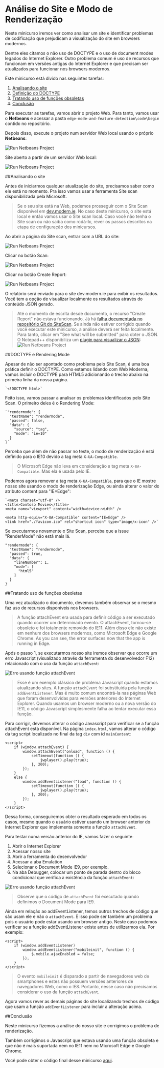 Análise do Site e Modo de Renderização
========================================
Neste minicurso iremos ver como analisar um site e identificar problemas de codificação que prejudicam a visualização do site em browsers modernos.

Dentre eles citamos o não uso de DOCTYPE e o uso de document modes legados do Internet Explorer. Outro problema comum é uso de recursos que funcionam em versões antigas do Internet Explorer e que precisam ser atualizados para funcionar nos browsers modernos.

Este minicurso está divido nas seguintes tarefas:

1. [Analisando o site](#Task1)
1. [Definição do DOCTYPE](#Task2)
1. [Tratando uso de funções obsoletas](#Task3)
1. [Conclusão](#Conclusion)

Para executar as tarefas, vamos abrir o projeto Web. Para tanto, vamos usar o **Netbeans** e acessar a pasta `edge-mode-and-feature-detection\code\begin` contido no repositório.

Depois disso, execute o projeto num servidor Web local usando o próprio **Netbeans**:

![Run Netbeans Project](./images/run_netbeans_project.png)

Site aberto a partir de um servidor Web local:

![Run Netbeans Project](./images/site_local_webserver.png)

<p name="Task1" />
##Analisando o site

Antes de iniciarmos qualquer atualização do site, precisamos saber como ele está no momento. Pra isso vamos usar a ferramenta Site scan disponibilizada pela Microsoft.

> Se o seu site está na Web, podemos prosseguir com o Site Scan disponível em [dev.modern.ie](http://dev.modern.ie/tools/staticscan/). No caso deste minicurso, o site está local e então vamos usar o Site scan local. Caso você não tenha o Site scan ou não saiba como rodá-lo, rever os passos descritos na etapa de configuração dos minicursos.

Ao abrir a página do Site scan, entrar com a URL do site: 

![Run Netbeans Project](./images/site_sitescan1.png)

Clicar no botão Scan: 

![Run Netbeans Project](./images/site_sitescan2.png)

Clicar no botão Create Report: 

![Run Netbeans Project](./images/site_sitescan3.png)

O relatório será enviado para o site dev.modern.ie para exibir os resultados. Você tem a opção de visualizar localmente os resultados através do conteúdo JSON gerado.

> Até o momento de escrita desde documento, o recurso "Create Report" não estava funcionando. Já há [falha documentada no repositório Git do SiteScan](https://github.com/MicrosoftEdge/static-code-scan/issues/96). Se ainda não estiver corrigido quando você executar este minicurso, a análise deverá ser feita localmente. Para tanto, clicar em "See what will be submitted" para obter o JSON. O Notepad++ disponibiliza um [plugin para visualizar o JSON](http://sourceforge.net/projects/nppjsonviewer/):
> ![Run Netbeans Project](./images/sitescan_result_jsonviewer.png)

<p name="Task2" />
##DOCTYPE e Rendering Mode

Apesar de não ser apontado como problema pelo Site Scan, é uma boa prática definir o DOCTYPE. Como estamos lidando com Web Moderna, vamos incluir o DOCTYPE para HTML5 adicionando o trecho abaixo na primeira linha da nossa página.

	`<!DOCTYPE html>`

Feito isso, vamos passar a analisar os problemas identificados pelo Site Scan. O primeiro deles é o Rendering Mode:

	`"rendermode": {
      "testName": "rendermode",
      "passed": false,
      "data": {
        "source": "tag",
        "mode": "ie=10"
      }
    }`

Perceba que além de não passar no teste, o modo de renderização é está definido para o IE10 devido a tag meta `X-UA-Compatible`.

> O Microsoft Edge não leva em consideração a tag meta `X-UA-Compatible`. Mas ela é usada pelo IE. 

Podemos agora remover a tag meta `X-UA-Compatible`, para que o IE mostre nosso site usando o modo de renderização Edge, ou ainda alterar o valor do atributo content para "IE=Edge":

	`<meta charset="utf-8" />
	<title>Contoso Movies</title>
	<meta name="viewport" content="width=device-width" />	
	
	<meta http-equiv="X-UA-Compatible" content="IE=Edge" />        
	<link href="./favicon.ico" rel="shortcut icon" type="image/x-icon" />`
        
Se executarmos novamente o Site Scan, perceba que a issue "RenderMode" não está mais lá.

	"rendermode": {
      "testName": "rendermode",
      "passed": true,
      "data": {
        "lineNumber": 1,
        "mode": [
          "html5"
        ]
      }
    }

<p name="Task3" />
##Tratando uso de funções obsoletas

Uma vez atualizado o documento, devemos também observar se o mesmo faz uso de recursos disponíveis nos browsers.

> A função attachEvent era usada para definir código a ser executado quando ocorrer um determinado evento. O attachEvent, tornou-se obsoleto e foi totalmente removido do IE11. Além disso ele não existe em nenhum dos browsers modernos, como Microsoft Edge e Google Chrome.  As you can see, the error surfaces now that the app is running in Edge.

Após o passo 1, se executarmos nosso site iremos observar que ocorre um erro Javascript (visualizado através da ferramenta do desenvolvedor F12) relacionado com o uso da função `attachEvent`:

![Erro usando função attachEvent](./images/featuredetection_attacheevent_error.png)

> Esse é um exemplo clássico de problema Javascript quando estamos atualizando sites. A função `attachEvent` foi substituida pela função `addEventListener`. Mas é muito comum encontrá-la nas páginas Web que foram desenvolvidas para versões anteriores do Internet Explorer. Quando usamos um browser moderno ou a nova versão do IE11, o código Javascript simplesmente falha ao tentar executar essa função.

Para corrigir, devemos alterar o código Javascript para verificar se a função attachEvent está disponível. Na página `index.html`, vamos alterar o código da tag script localizado no final da tag `div` com id `mainContent`:

	<script>
		if (window.attachEvent) {
            window.attachEvent("onload", function () {
                setTimeout(function () {
                    jwplayer().play(true);
                }, 200);
            });
        }
        else {
            window.addEventListener("load", function () {
                setTimeout(function () {
                    jwplayer().play(true);
                }, 200);
            });
        }
	</script>

Dessa forma, conseguiremos obter o resultado esperado em todos os casos, mesmo quando o usuário estiver usando um browser anterior do Internet Explorer que implementa somente a função `attachEvent`.

Para testar numa versão anterior do IE, vamos fazer o seguinte:

1. Abrir o Internet Explorer
2. Acessar nosso site
3. Abrir a ferramenta do desenvolvedor
4. Acessar a aba Emulation
5. Selecionar o Document Mode IE9, por exemplo.
6. Na aba Debugger, colocar um ponto de parada dentro do bloco condicional que verifica a existência da função `attachEvent`:

![Erro usando função attachEvent](./images/featuredetection_attacheevent_running_ie9.png)

> Observe que o código de `attachEvent` foi executado quando definimos o Document Mode para IE9.

Ainda em relação ao addEventListener, temos outros trechos de código que são usam ele e não o `attachEvent`. E isso pode ser também um problema pois o usuário pode estar usando um browser antigo. Neste caso podemos verificar se a função addEventListener existe antes de utilizarmos ela. Por exemplo:  

	<script>
		if (window.addEventListener)
	        window.addEventListener("mobileinit", function () {
	            $.mobile.ajaxEnabled = false;
	        });
		}
    </script>

> O evento `mobileinit` é disparado a partir de navegadores web de smartphones e estes não possuem versões anteriores de navegadores Web, como o IE8. Portanto, nesse caso não precisamos considerar o uso da função `attachEvent`.

Agora vamos rever as demais páginas do site localizando trechos de código que usam a função `addEventListener` para incluir a alteração acima.
  
<p name="Conclusion"/>
##Conclusão

Neste minicurso fizemos a análise do nosso site e corrigimos o problema de renderização. 

Também corrigimos o Javascript que estava usando uma função obsoleta e que não é mais suportada nem no IE11 nem no Microsoft Edge e Google Chrome.

Você pode obter o código final desse minicurso [aqui](./code/end).